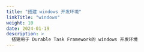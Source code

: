 ```yaml
---
title: "搭建 windows 开发环境"
linkTitle: "windows"
weight: 10
date: 2024-01-19
description: >
  搭建用于 Durable Task Framework的 windows 开发环境
---
```


